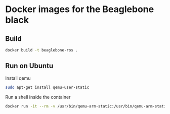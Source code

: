 # Docker images for the Beaglebone black

## Build

```bash
docker build -t beaglebone-ros .
```

## Run on Ubuntu

Install qemu
```bash
sudo apt-get install qemu-user-static
```

Run a shell inside the container
```bash
docker run -it --rm -v /usr/bin/qemu-arm-static:/usr/bin/qemu-arm-static beaglebone-ros bash
```
